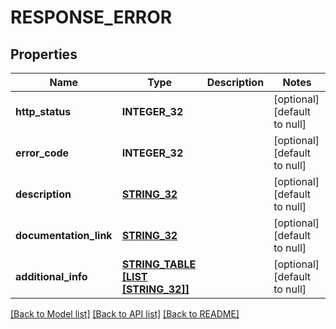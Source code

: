 # RESPONSE_ERROR

## Properties
Name | Type | Description | Notes
------------ | ------------- | ------------- | -------------
**http_status** | **INTEGER_32** |  | [optional] [default to null]
**error_code** | **INTEGER_32** |  | [optional] [default to null]
**description** | [**STRING_32**](STRING_32.md) |  | [optional] [default to null]
**documentation_link** | [**STRING_32**](STRING_32.md) |  | [optional] [default to null]
**additional_info** | [**STRING_TABLE [LIST [STRING_32]]**](LIST.md) |  | [optional] [default to null]

[[Back to Model list]](../README.md#documentation-for-models) [[Back to API list]](../README.md#documentation-for-api-endpoints) [[Back to README]](../README.md)


